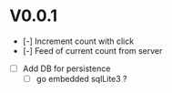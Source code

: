 # V0.0.1
- [-] Increment count with click
- [-] Feed of current count from server
- [ ] Add DB for persistence 
    - [ ] go embedded sqlLite3 ? 